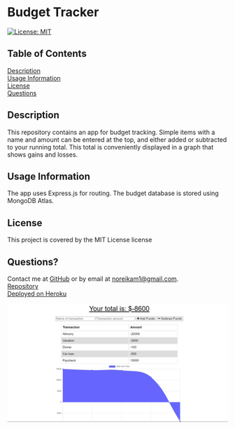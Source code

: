 
# Budget Tracker
[![License: MIT](https://img.shields.io/badge/License-MIT-yellow.svg)](https://opensource.org/licenses/MIT)
      
## Table of Contents

[Description](#description)<br>[Usage Information](#usageInfo)<br>[License](#license)<br>[Questions](#questions)


## Description<a id='description'></a>
This repository contains an app for budget tracking.  Simple items with a name and amount can be entered at the top, and either added or subtracted to your running total.  This total is conveniently displayed in a graph that shows gains and losses.  

## Usage Information<a id='usageInfo'></a>
The app uses Express.js for routing.  The budget database is stored using MongoDB Atlas.  

## License<a id='license'></a>
This project is covered by the MIT License license

## Questions?<a id='questions'></a>
Contact me at [GitHub](https://github.com/noreikam) or by email at <noreikam1@gmail.com>.<br>
[Repository](https://github.com/noreikam/budget-tracker)<br>
[Deployed on Heroku](https://noreikam-budget-tracker.herokuapp.com/)

![Screenshot](/public/images/budget-tracker.png)

    